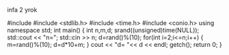 infa 2 yrok

#include <iostream>
#include <stdlib.h>
#include <time.h>
#include <conio.h>
using namespace std;
int main()
{   int n,m,d;
        srand((unsigned)time(NULL));
        std::cout << "n="; std::cin >> n;
        d=rand()%(10);
        for(int i=2;i<=n;i++)
        {
        m=rand()%(10);
        d=d*10+m;
        }
        cout << "d= "<< d << endl;
        getch();
        return 0;
}
